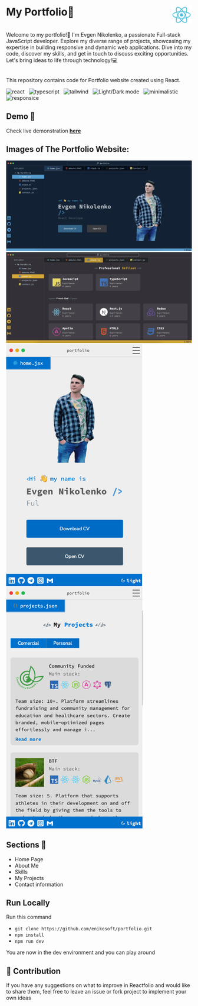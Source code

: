# My Portfolio🌟 <img align="right" src="https://github.com/enikosoft/portfolio/blob/main/images/react.svg" height="50" alt="react icon"/>

<br/>
Welcome to my portfolio!👋 I'm Evgen Nikolenko, a passionate Full-stack JavaScript developer. Explore my diverse range of projects, showcasing my expertise in building responsive and dynamic web applications. Dive into my code, discover my skills, and get in touch to discuss exciting opportunities. Let's bring ideas to life through technology!💻
<br />
<br />


This repository contains code for Portfolio website created using React.

<img src="https://img.shields.io/badge/-React-blue" alt="react"/> &nbsp; <img src="https://img.shields.io/badge/-Typescript-blue" alt="typescript"/> &nbsp; <img src="https://img.shields.io/badge/-Tailwind-blue" alt="tailwind"/> &nbsp; <img src="https://img.shields.io/badge/-Blue/Light/Dark mode-blue" alt="Light/Dark mode"/> &nbsp; <img src="https://img.shields.io/badge/-Minimalistic-blue" alt="minimalistic"/> &nbsp; <img src="https://img.shields.io/badge/-Responsice-blue" alt="responsice"/>

## Demo 🎥

Check live demonstration <a href="https://portfolio.enikosoft.com/"><strong>here</strong></a>


## Images of The Portfolio Website:
![React Portfolio Website](https://github.com/enikosoft/portfolio/blob/main/images/Screen1.png)
![React Portfolio Website](https://github.com/enikosoft/portfolio/blob/main/images/Screen2.png)
![React Portfolio Website](https://github.com/enikosoft/portfolio/blob/main/images/Mob1.png)
![React Portfolio Website](https://github.com/enikosoft/portfolio/blob/main/images/Mob2.png)

## Sections :bookmark:

- Home Page
- About Me
- Skills
- My Projects
- Contact information

## Run Locally
Run this command 
- ``git clone https://github.com/enikosoft/portfolio.git``
- ``npm install``
- ``npm run dev``
<p>You are now in the dev environment and you can play around

## 🌱 Contribution
If you have any suggestions on what to improve in Reactfolio and would like to share them, feel free to leave an issue or fork project to implement your own ideas